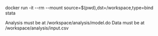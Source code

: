 docker run -it --rm --mount source=$(pwd),dst=/workspace,type=bind stata

Analysis must be at /workspace/analysis/model.do
Data must be at /workspace/analysis/input.csv
